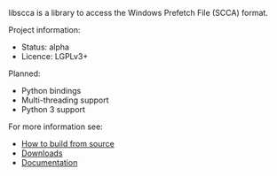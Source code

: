 libscca is a library to access the Windows Prefetch File (SCCA) format.

Project information:
* Status: alpha
* Licence: LGPLv3+

Planned:
* Python bindings
* Multi-threading support
* Python 3 support

For more information see:
* [How to build from source](https://github.com/libyal/libscca/wiki/Building)
* [Downloads](https://github.com/libyal/libscca/releases)
* [Documentation](https://googledrive.com/host/0B3fBvzttpiiSbl9XZGZzQ05hZkU/)


